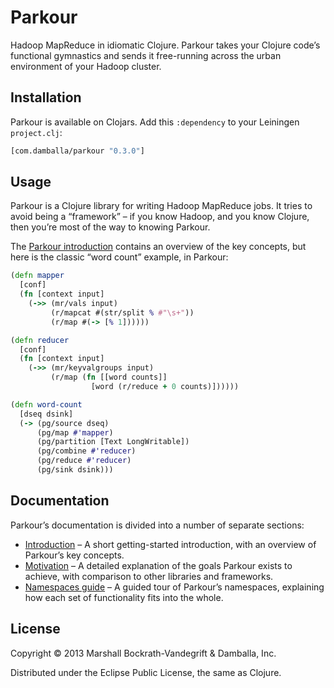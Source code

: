 # Parkour

Hadoop MapReduce in idiomatic Clojure.  Parkour takes your Clojure code’s
functional gymnastics and sends it free-running across the urban environment of
your Hadoop cluster.

## Installation

Parkour is available on Clojars.  Add this `:dependency` to your Leiningen
`project.clj`:

```clj
[com.damballa/parkour "0.3.0"]
```

## Usage

Parkour is a Clojure library for writing Hadoop MapReduce jobs.  It tries to
avoid being a “framework” – if you know Hadoop, and you know Clojure, then
you’re most of the way to knowing Parkour.

The [Parkour introduction][intro] contains an overview of the key concepts, but
here is the classic “word count” example, in Parkour:

```clj
(defn mapper
  [conf]
  (fn [context input]
    (->> (mr/vals input)
         (r/mapcat #(str/split % #"\s+"))
         (r/map #(-> [% 1])))))

(defn reducer
  [conf]
  (fn [context input]
    (->> (mr/keyvalgroups input)
         (r/map (fn [[word counts]]
                  [word (r/reduce + 0 counts)])))))

(defn word-count
  [dseq dsink]
  (-> (pg/source dseq)
      (pg/map #'mapper)
      (pg/partition [Text LongWritable])
      (pg/combine #'reducer)
      (pg/reduce #'reducer)
      (pg/sink dsink)))
```

## Documentation

Parkour’s documentation is divided into a number of separate sections:

- [Introduction][intro] – A short getting-started introduction, with an overview
  of Parkour’s key concepts.
- [Motivation][motivation] – A detailed explanation of the goals Parkour exists
  to achieve, with comparison to other libraries and frameworks.
- [Namespaces guide][namespaces] – A guided tour of Parkour’s namespaces,
  explaining how each set of functionality fits into the whole.

## License

Copyright © 2013 Marshall Bockrath-Vandegrift & Damballa, Inc.

Distributed under the Eclipse Public License, the same as Clojure.

[intro]: blob/master/intro.md
[motivation]: blob/master/motivation.md
[namespaces]: blob/master/namespaces.md

